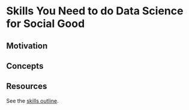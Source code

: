 # Skills You Need to do Data Science for Social Good

## Motivation

## Concepts

## Resources
See the [skills outline](#skillsoutline).